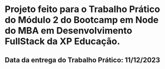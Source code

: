 # Projeto feito para o Trabalho Prático do Módulo 2 do Bootcamp em Node do MBA em Desenvolvimento FullStack da XP Educação.

## Data da entrega do Trabalho Prático: 11/12/2023